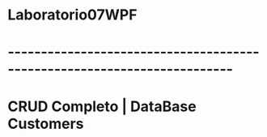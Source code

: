 # Laboratorio07WPF
# ------------------------------------------------------------------------
# CRUD Completo | DataBase Customers
